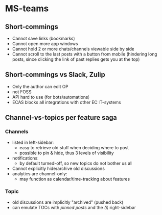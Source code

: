 # MS-teams

## Short-commings

- Cannot save links (bookmarks)
- Cannot open more app windows
- Cannot hold 2 or more chats/channels viewable side by side
- Cannot scroll to the last posts with a button from mobile
  (hindering long posts, since clicking the link of past replies gets you at the top)

## Short-commings vs Slack, Zulip

- Only the author can edit OP
- not FOSS
- API hard to use (for bots/automations)
- ECAS blocks all integrations with other EC IT-systems

## Channel-vs-topics per feature saga

### Channels

- listed in left-sidebar:
  - easy to retrieve old stuff when deciding where to post
  - possible to pin & hide, thus 3 levels of visibility
- notifications:
  - by default turned-off, so new topics do not bother us all
- Cannot explicitly hide/archive old discussions
- analytics are channel-only:
  - may function as calendar/time-tracking about features

### Topic

- old discussions are implicitly "archived" (pushed back)
- can emulate TOCs with *pinned posts* and the *(i)* right-sidebar

